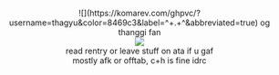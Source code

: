 <p align="center">
  ![](https://komarev.com/ghpvc/?username=thagyu&color=8469c3&label=^+.+^&abbreviated=true)
og thanggi fan<br>
<img src="https://files.catbox.moe/uh60tp.webp"/><br>
read rentry or leave stuff on ata if u gaf<br>mostly afk or offtab, c+h is fine idrc
</p>
